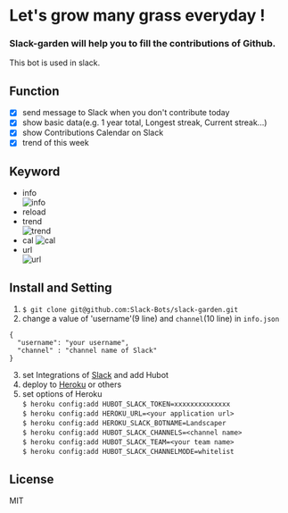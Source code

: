 # Let's grow many grass everyday !  

### Slack-garden will help you to fill the contributions of Github.  
This bot is used in slack.  

## Function
- [x] send message to Slack when you don't contribute today  
- [x] show basic data(e.g. 1 year total, Longest streak, Current streak...)    
- [x] show Contributions Calendar on Slack  
- [x] trend of this week  

## Keyword
- info  
![info](http://about-hiroppy.com/screenshot/slack-garden/info.png)  
- reload  
- trend  
![trend](http://about-hiroppy.com/screenshot/slack-garden/trend.png)  
- cal
![cal](http://about-hiroppy.com/screenshot/slack-garden/calendar.png)   
- url  
![url](http://about-hiroppy.com/screenshot/slack-garden/url.png)  

## Install and Setting
1. `$ git clone git@github.com:Slack-Bots/slack-garden.git`  
2. change a value of 'username'(9 line) and `channel`(10 line) in `info.json`   
```
{
  "username": "your username",
  "channel" : "channel name of Slack"
}
```
3. set Integrations of [Slack](https://slack.com/) and add Hubot  
4. deploy to [Heroku](https://www.heroku.com/) or others  
5. set options of Heroku  
`$ heroku config:add HUBOT_SLACK_TOKEN=xxxxxxxxxxxxxx`  
`$ heroku config:add HEROKU_URL=<your application url>`  
`$ heroku config:add HEROKU_SLACK_BOTNAME=Landscaper`  
`$ heroku config:add HUBOT_SLACK_CHANNELS=<channel name>`  
`$ heroku config:add HUBOT_SLACK_TEAM=<your team name>`    
`$ heroku config:add HUBOT_SLACK_CHANNELMODE=whitelist`  

## License
MIT  
